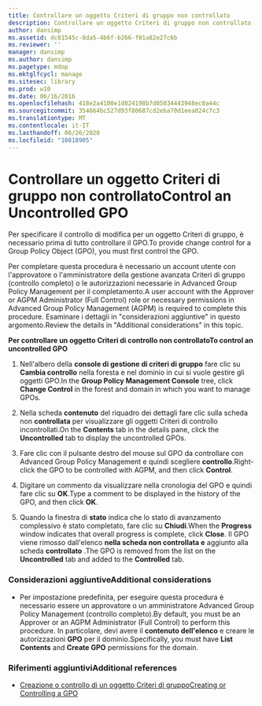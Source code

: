 ```yaml
---
title: Controllare un oggetto Criteri di gruppo non controllato
description: Controllare un oggetto Criteri di gruppo non controllato
author: dansimp
ms.assetid: dc81545c-8da5-4b6f-b266-f01a82e27c6b
ms.reviewer: ''
manager: dansimp
ms.author: dansimp
ms.pagetype: mdop
ms.mktglfcycl: manage
ms.sitesec: library
ms.prod: w10
ms.date: 06/16/2016
ms.openlocfilehash: 418e2a4100e1d824198b7d05034443948ec8a44c
ms.sourcegitcommit: 354664bc527d93f80687cd2eba70d1eea024c7c3
ms.translationtype: MT
ms.contentlocale: it-IT
ms.lasthandoff: 06/26/2020
ms.locfileid: "10818905"
---
```

# <span data-ttu-id="02f9c-103">Controllare un oggetto Criteri di gruppo non controllato</span><span class="sxs-lookup"><span data-stu-id="02f9c-103">Control an Uncontrolled GPO</span></span>


<span data-ttu-id="02f9c-104">Per specificare il controllo di modifica per un oggetto Criteri di gruppo, è necessario prima di tutto controllare il GPO.</span><span class="sxs-lookup"><span data-stu-id="02f9c-104">To provide change control for a Group Policy Object (GPO), you must first control the GPO.</span></span>

<span data-ttu-id="02f9c-105">Per completare questa procedura è necessario un account utente con l'approvatore o l'amministratore della gestione avanzata Criteri di gruppo (controllo completo) o le autorizzazioni necessarie in Advanced Group Policy Management per il completamento.</span><span class="sxs-lookup"><span data-stu-id="02f9c-105">A user account with the Approver or AGPM Administrator (Full Control) role or necessary permissions in Advanced Group Policy Management (AGPM) is required to complete this procedure.</span></span> <span data-ttu-id="02f9c-106">Esaminare i dettagli in "considerazioni aggiuntive" in questo argomento.</span><span class="sxs-lookup"><span data-stu-id="02f9c-106">Review the details in "Additional considerations" in this topic.</span></span>

**<span data-ttu-id="02f9c-107">Per controllare un oggetto Criteri di controllo non controllato</span><span class="sxs-lookup"><span data-stu-id="02f9c-107">To control an uncontrolled GPO</span></span>**

1.  <span data-ttu-id="02f9c-108">Nell'albero della **console di gestione di criteri di gruppo** fare clic su **Cambia controllo** nella foresta e nel dominio in cui si vuole gestire gli oggetti GPO.</span><span class="sxs-lookup"><span data-stu-id="02f9c-108">In the **Group Policy Management Console** tree, click **Change Control** in the forest and domain in which you want to manage GPOs.</span></span>

2.  <span data-ttu-id="02f9c-109">Nella scheda **contenuto** del riquadro dei dettagli fare clic sulla scheda non **controllata** per visualizzare gli oggetti Criteri di controllo incontrollati.</span><span class="sxs-lookup"><span data-stu-id="02f9c-109">On the **Contents** tab in the details pane, click the **Uncontrolled** tab to display the uncontrolled GPOs.</span></span>

3.  <span data-ttu-id="02f9c-110">Fare clic con il pulsante destro del mouse sul GPO da controllare con Advanced Group Policy Management e quindi scegliere **controllo**.</span><span class="sxs-lookup"><span data-stu-id="02f9c-110">Right-click the GPO to be controlled with AGPM, and then click **Control**.</span></span>

4.  <span data-ttu-id="02f9c-111">Digitare un commento da visualizzare nella cronologia del GPO e quindi fare clic su **OK**.</span><span class="sxs-lookup"><span data-stu-id="02f9c-111">Type a comment to be displayed in the history of the GPO, and then click **OK**.</span></span>

5.  <span data-ttu-id="02f9c-112">Quando la finestra di **stato** indica che lo stato di avanzamento complessivo è stato completato, fare clic su **Chiudi**.</span><span class="sxs-lookup"><span data-stu-id="02f9c-112">When the **Progress** window indicates that overall progress is complete, click **Close**.</span></span> <span data-ttu-id="02f9c-113">Il GPO viene rimosso dall'elenco **nella scheda non controllata e** aggiunto alla scheda **controllato** .</span><span class="sxs-lookup"><span data-stu-id="02f9c-113">The GPO is removed from the list on the **Uncontrolled** tab and added to the **Controlled** tab.</span></span>

### <span data-ttu-id="02f9c-114">Considerazioni aggiuntive</span><span class="sxs-lookup"><span data-stu-id="02f9c-114">Additional considerations</span></span>

-   <span data-ttu-id="02f9c-115">Per impostazione predefinita, per eseguire questa procedura è necessario essere un approvatore o un amministratore Advanced Group Policy Management (controllo completo).</span><span class="sxs-lookup"><span data-stu-id="02f9c-115">By default, you must be an Approver or an AGPM Administrator (Full Control) to perform this procedure.</span></span> <span data-ttu-id="02f9c-116">In particolare, devi avere il **contenuto dell'elenco** e creare le autorizzazioni **GPO** per il dominio.</span><span class="sxs-lookup"><span data-stu-id="02f9c-116">Specifically, you must have **List Contents** and **Create GPO** permissions for the domain.</span></span>

### <span data-ttu-id="02f9c-117">Riferimenti aggiuntivi</span><span class="sxs-lookup"><span data-stu-id="02f9c-117">Additional references</span></span>

-   [<span data-ttu-id="02f9c-118">Creazione o controllo di un oggetto Criteri di gruppo</span><span class="sxs-lookup"><span data-stu-id="02f9c-118">Creating or Controlling a GPO</span></span>](creating-or-controlling-a-gpo-agpm40-app.md)

 

 





